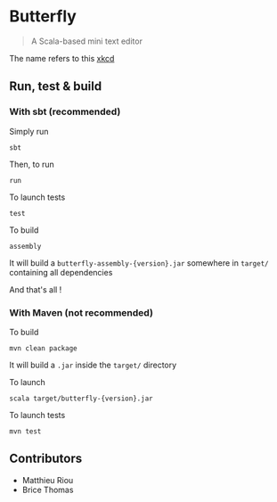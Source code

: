 # Butterfly

> A Scala-based mini text editor

The name refers to this [xkcd](http://xkcd.com/378/)

## Run, test & build

### With sbt (recommended)

Simply run

`sbt`

Then, to run

`run`

To launch tests

`test`

To build

`assembly`

It will build a `butterfly-assembly-{version}.jar` somewhere in `target/` containing all dependencies

And that's all !

### With Maven (not recommended)

To build

`mvn clean package`

It will build a `.jar` inside the `target/` directory

To launch

`scala target/butterfly-{version}.jar`

To launch tests

`mvn test`

## Contributors

- Matthieu Riou
- Brice Thomas
